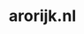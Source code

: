 ---
layout: post
title:  "arorijk.nl"
internal_url:  "/dutchgov/arorijk.nl.html"
categories: dutchgov
---